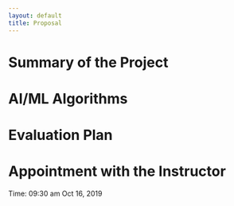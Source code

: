 ```yaml
---
layout: default
title: Proposal
---
```

# Summary of the Project


# AI/ML Algorithms


# Evaluation Plan


# Appointment with the Instructor
Time: 09:30 am Oct 16, 2019